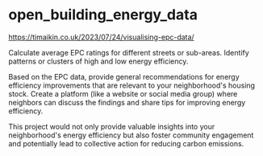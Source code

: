 # open_building_energy_data


https://timaikin.co.uk/2023/07/24/visualising-epc-data/

Calculate average EPC ratings for different streets or sub-areas.
Identify patterns or clusters of high and low energy efficiency.


Based on the EPC data, provide general recommendations for energy efficiency improvements that are relevant to your neighborhood's housing stock.
Create a platform (like a website or social media group) where neighbors can discuss the findings and share tips for improving energy efficiency.

This project would not only provide valuable insights into your neighborhood's energy efficiency but also foster community engagement and potentially lead to collective action for reducing carbon emissions. 